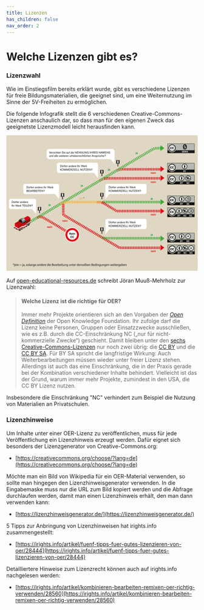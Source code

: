 ```yaml
---
title: Lizenzen
has_children: false
nav_order: 2
---
```


# Welche Lizenzen gibt es?

### Lizenzwahl

Wie im Einstiegsfilm bereits erklärt wurde, gibt es verschiedene Lizenzen für freie Bildungsmaterialien, die geeignet sind, um eine Weiternutzung im Sinne der 5V-Freiheiten zu ermöglichen.

Die folgende Infografik stellt die 6 verschiedenen Creative-Commons-Lizenzen anschaulich dar, so dass man für den eigenen Zweck das geeignetste Lizenzmodell leicht herausfinden kann.

![Die 6 Creative-Commons-Lizenzen. Infografik &#x201E;Welches ist die richtige CC-Lizenz f&#xFC;r mich?&#x201C; \(Grafik von Barbara Klute und J&#xF6;ran Muu&#xDF;-Merholz f&#xFC;r wb-web unter CC BY SA 3.0\)](./assets/creative_commons__deutsch.png)

Auf [open-educational-resources.de](https://open-educational-resources.de/welche-ist-die-oer-lizenz-der-trend-geht-zu-cc/) schreibt Jöran Muuß-Mehrholz zur Lizenzwahl:

> #### Welche Lizenz ist die richtige für OER?
>
> Immer mehr Projekte orientieren sich an den Vorgaben der [_Open Definition_](http://opendefinition.org/od/1.1/de/) der Open Knowledge Foundation. Ihr zufolge darf die Lizenz keine Personen, Gruppen oder Einsatzzwecke ausschließen, wie es z.B. durch die CC-Einschränkung NC \(„nur für nicht-kommerzielle Zwecke“\) geschieht. Damit bleiben unter den [sechs Creative-Commons-Lizenzen](https://creativecommons.org/licenses/?lang=de) nur noch zwei übrig: die [CC BY](https://creativecommons.org/licenses/by/4.0/) und die [CC BY SA](https://creativecommons.org/licenses/by-sa/4.0/). Für BY SA spricht die langfristige Wirkung: Auch Weiterbearbeitungen müssen wieder unter freier Lizenz stehen. Allerdings ist auch das eine Einschränkung, die in der Praxis gerade bei der Kombination verschiedener Inhalte behindert. Vielleicht ist das der Grund, warum immer mehr Projekte, zumindest in den USA, die CC BY Lizenz nutzen.

Insbesondere die Einschränkung "NC" verhindert zum Beispiel die Nutzung von Materialien an Privatschulen.

### Lizenzhinweise

Um Inhalte unter einer OER-Lizenz zu veröffentlichen, muss für jede Veröffentlichung ein Lizenzhinweis erzeugt werden. Dafür eignet sich besonders der Lizenzgenerator von Creative-Commons.org:

* [https://creativecommons.org/choose/?lang=de](https://creativecommons.org/choose/?lang=de)

Möchte man ein Bild von Wikipedia für ein OER-Material verwenden, so sollte man hingegen den Lizenzhinweisgenerator verwenden. In die Eingabemaske muss nur die URL zum Bild kopiert werden und die Abfrage durchlaufen werden, damit man einen Lizenzhinweis erhält, den man dann verwenden kann:

* [https://lizenzhinweisgenerator.de/](https://lizenzhinweisgenerator.de/)

5 Tipps zur Anbringung von Lizenzhinweisen hat irights.info zusammengestellt:

* [https://irights.info/artikel/fuenf-tipps-fuer-gutes-lizenzieren-von-oer/28444](https://irights.info/artikel/fuenf-tipps-fuer-gutes-lizenzieren-von-oer/28444)

Detailliertere Hinweise zum Lizenzrecht können auch auf irights.info nachgelesen werden:

* [https://irights.info/artikel/kombinieren-bearbeiten-remixen-oer-richtig-verwenden/28560](https://irights.info/artikel/kombinieren-bearbeiten-remixen-oer-richtig-verwenden/28560)
